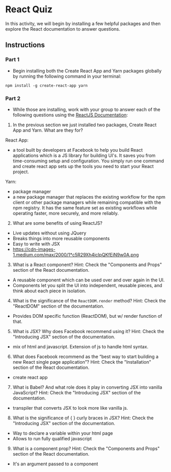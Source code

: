 # React Quiz

In this activity, we will begin by installing a few helpful packages and then explore the React documentation to answer questions.

## Instructions

### Part 1

* Begin installing both the Create React App and Yarn packages globally by running the following command in your terminal:

`npm install -g create-react-app yarn`

### Part 2

* While those are installing, work with your group to answer each of the following questions using the [ReactJS Documentation](https://facebook.github.io/react/):

1. In the previous section we just installed two packages, Create React App and Yarn. What are they for?

React App: 
- a tool built by developers at Facebook to help you build React applications which is a JS library for building UI's. It saves you from time-consuming setup and configuration. You simply run one command and create react app sets up the tools you need to start your React project.

Yarn: 
- package manager
- a new package manager that replaces the existing workflow for the npm client or other package managers while remaining compatible with the npm registry. It has the same feature set as existing workflows while operating faster, more securely, and more reliably.

2. What are some benefits of using ReactJS?
- Live updates without using JQuery
- Breaks things into more reusable components
- Easy to write with JSX
- https://cdn-images-1.medium.com/max/2000/1*c5R29Xh4icIpQKfEiN9w0A.png

3. What is a React component? Hint: Check the "Components and Props" section of the React documentation.
- A reusable component which can be used over and over again in the UI.
- Components let you split the UI into independent, reusable pieces, and think about each piece in isolation.

4. What is the significance of the `ReactDOM.render` method? Hint: Check the "ReactDOM" section of the documentation.
- Provides DOM specific function (ReactDOM), but w/ render function of that.

5. What is JSX? Why does Facebook recommend using it? Hint: Check the "Introducing JSX" section of the documentation.
- mix of html and javascript. Extension of js to handle html syntax.

6. What does Facebook recommend as the “best way to start building a new React single page application”? Hint: Check the "Installation" section of the React documentation.
- create react app

7. What is Babel? And what role does it play in converting JSX into vanilla JavaScript? Hint: Check the "Introducing JSX" section of the documentation.
- transpiler that converts JSX to look more like vanilla js.

8. What is the significance of { } curly braces in JSX? Hint: Check the "Introducing JSX" section of the documentation.
- Way to declare a variable within your html page
- Allows to run fully qualified javascript

9. What is a component prop? Hint: Check the "Components and Props" section of the React documentation.
- It's an argument passed to a component
